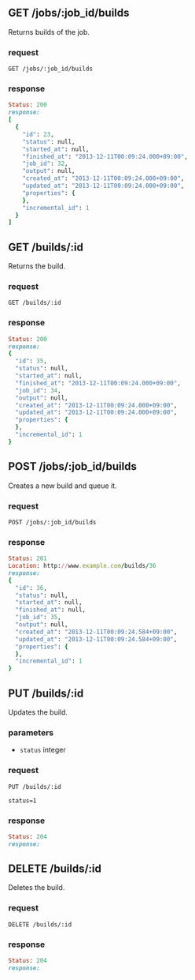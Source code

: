 ## GET /jobs/:job_id/builds
Returns builds of the job.

### request
```
GET /jobs/:job_id/builds
```

### response
```ruby
Status: 200
response: 
[
  {
    "id": 23,
    "status": null,
    "started_at": null,
    "finished_at": "2013-12-11T00:09:24.000+09:00",
    "job_id": 32,
    "output": null,
    "created_at": "2013-12-11T00:09:24.000+09:00",
    "updated_at": "2013-12-11T00:09:24.000+09:00",
    "properties": {
    },
    "incremental_id": 1
  }
]
```

## GET /builds/:id
Returns the build.

### request
```
GET /builds/:id
```

### response
```ruby
Status: 200
response: 
{
  "id": 35,
  "status": null,
  "started_at": null,
  "finished_at": "2013-12-11T00:09:24.000+09:00",
  "job_id": 34,
  "output": null,
  "created_at": "2013-12-11T00:09:24.000+09:00",
  "updated_at": "2013-12-11T00:09:24.000+09:00",
  "properties": {
  },
  "incremental_id": 1
}
```

## POST /jobs/:job_id/builds
Creates a new build and queue it.

### request
```
POST /jobs/:job_id/builds
```

### response
```ruby
Status: 201
Location: http://www.example.com/builds/36
response: 
{
  "id": 36,
  "status": null,
  "started_at": null,
  "finished_at": null,
  "job_id": 35,
  "output": null,
  "created_at": "2013-12-11T00:09:24.584+09:00",
  "updated_at": "2013-12-11T00:09:24.584+09:00",
  "properties": {
  },
  "incremental_id": 1
}
```

## PUT /builds/:id
Updates the build.

### parameters
* `status` integer

### request
```
PUT /builds/:id
```

```
status=1
```

### response
```ruby
Status: 204
response: 
```

## DELETE /builds/:id
Deletes the build.

### request
```
DELETE /builds/:id
```

### response
```ruby
Status: 204
response: 
```
